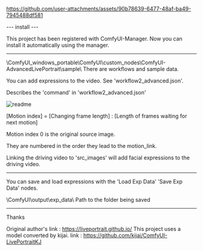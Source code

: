 https://github.com/user-attachments/assets/90b78639-6477-48af-ba49-7945488df581


--- install ---

This project has been registered with ComfyUI-Manager. Now you can install it automatically using the manager.

-----

\ComfyUI_windows_portable\ComfyUI\custom_nodes\ComfyUI-AdvancedLivePortrait\sample\  There are workflows and sample data.


You can add expressions to the video. See 'workflow2_advanced.json'.

Describes the 'command' in 'workflow2_advanced.json'

![readme](https://github.com/user-attachments/assets/339568b2-ad52-4aaf-a6ab-fcd877449c56)


[Motion index] = [Changing frame length] : [Length of frames waiting for next motion]

Motion index 0 is the original source image.

They are numbered in the order they lead to the motion_link.

Linking the driving video to 'src_images' will add facial expressions to the driving video.

-----

You can save and load expressions with the 'Load Exp Data' 'Save Exp Data' nodes.

\ComfyUI\output\exp_data\  Path to the folder being saved

-----

Thanks

Original author's link : https://liveportrait.github.io/
This project uses a model converted by kijai. link : https://github.com/kijai/ComfyUI-LivePortraitKJ
